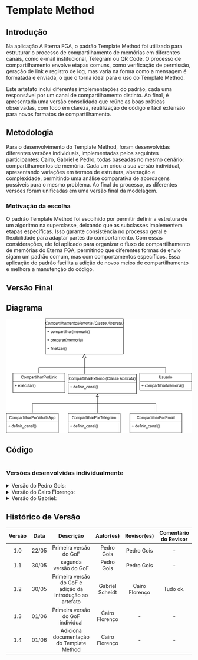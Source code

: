 # Template Method

## Introdução 

Na aplicação A Eterna FGA, o padrão Template Method foi utilizado para estruturar o processo de compartilhamento de memórias em diferentes canais, como e-mail institucional, Telegram ou QR Code. O processo de compartilhamento envolve etapas comuns, como verificação de permissão, geração de link e registro de log, mas varia na forma como a mensagem é formatada e enviada, o que o torna ideal para o uso do Template Method.

Este artefato inclui diferentes implementações do padrão, cada uma responsável por um canal de compartilhamento distinto. Ao final, é apresentada uma versão consolidada que reúne as boas práticas observadas, com foco em clareza, reutilização de código e fácil extensão para novos formatos de compartilhamento.

## Metodologia

Para o desenvolvimento do Template Method, foram desenvolvidas diferentes versões individuais, implementadas pelos seguintes participantes: Cairo, Gabriel e Pedro, todas baseadas no mesmo cenário: compartilhamentos de memória. Cada um criou a sua versão individual, apresentando variações em termos de estrutura, abstração e complexidade, permitindo uma análise comparativa de abordagens possíveis para o mesmo problema. Ao final do processo, as diferentes versões foram unificadas em uma versão final da modelagem. 

### Motivação da escolha

O padrão Template Method foi escolhido por permitir definir a estrutura de um algoritmo na superclasse, deixando que as subclasses implementem etapas específicas. Isso garante consistência no processo geral e flexibilidade para adaptar partes do comportamento. Com essas considerações, ele foi aplicado para organizar o fluxo de compartilhamento de memórias do Eterna FGA, permitindo que diferentes formas de envio sigam um padrão comum, mas com comportamentos específicos. Essa aplicação do padrão facilita a adição de novos meios de compartilhamento e melhora a manutenção do código.

## Versão Final

## Diagrama

![](../assets/GOFsComportamentais/methodcairo.drawio.png)

## Código

```python
```





### Versões desenvolvidas individualmente

<details>
<summary>Versão do Pedro Gois:</summary>

#### Pedro
Method
```python
from abc import ABC, abstractmethod
from datetime import datetime
from enum import Enum


# -------------------------
# ENUM E CLASSES DE SUPORTE
# -------------------------

class Status(Enum):
    PENDENTE = "pendente"
    APROVADA = "aprovada"
    REJEITADA = "rejeitada"


class MidiaDigital(ABC):
    @abstractmethod
    def tipo(self):
        pass


class Imagem(MidiaDigital):
    def __init__(self, caminho_arquivo):
        self.caminho_arquivo = caminho_arquivo

    def tipo(self):
        return "Imagem"


# -------------------------
# CLASSE DE MEMÓRIA
# -------------------------

class Memoria:
    def __init__(self, descricao, midia, data_envio, status):
        self.descricao = descricao
        self.midia = midia
        self.data_envio = data_envio
        self.status = status

    def __str__(self):
        return (f"Memória enviada em {self.data_envio.strftime('%d/%m/%Y %H:%M:%S')}, "
                f"status: {self.status.name}, descrição: {self.descricao}, "
                f"mídia: {self.midia.tipo()}")


# -------------------------
# TEMPLATE METHOD: Compartilhador
# -------------------------

class CompartilhadorMemoria(ABC):
    def compartilhar(self, memoria: Memoria):
        self.validar_memoria(memoria)
        url = self.gerar_url(memoria)
        return self.formatar_link(url)

    def validar_memoria(self, memoria):
        if memoria.status != Status.APROVADA:
            raise ValueError("⚠️ Só é possível compartilhar memórias que foram aprovadas.")

    def gerar_url(self, memoria):
        # Em um sistema real, você teria uma URL com slug ou ID real.
        return f"https://meusite.com/memorias/{id(memoria)}"

    @abstractmethod
    def formatar_link(self, url: str):
        pass


# -------------------------
# IMPLEMENTAÇÕES CONCRETAS
# -------------------------

class CompartilhadorWhatsApp(CompartilhadorMemoria):
    def formatar_link(self, url):
        texto = f"Veja essa memória incrível: {url}"
        return f"https://wa.me/?text={texto.replace(' ', '%20')}"


class CompartilhadorEmail(CompartilhadorMemoria):
    def formatar_link(self, url):
        assunto = "Memória Compartilhada"
        corpo = f"Veja essa memória: {url}"
        return f"mailto:?subject={assunto.replace(' ', '%20')}&body={corpo.replace(' ', '%20')}"


class CompartilhadorLinkDireto(CompartilhadorMemoria):
    def formatar_link(self, url):
        return url


# -------------------------
# USO DO TEMPLATE METHOD
# -------------------------

if __name__ == "__main__":
    # Criação de uma memória aprovada
    memoria = Memoria(
        descricao="Foto da formatura com os amigos",
        midia=Imagem("formatura.jpg"),
        data_envio=datetime.now(),
        status=Status.APROVADA
    )

    # Lista de canais de compartilhamento
    compartilhadores = [
        CompartilhadorWhatsApp(),
        CompartilhadorEmail(),
        CompartilhadorLinkDireto()
    ]

    print(f"\n🎓 Compartilhando: {memoria.descricao}\n")

    for compartilhador in compartilhadores:
        nome_canal = compartilhador.__class__.__name__.replace("Compartilhador", "")
        link = compartilhador.compartilhar(memoria)
        print(f"{nome_canal}: {link}")
```

</details>

<details>
<summary>Versão do Cairo Florenço:</summary>

### Cairo

### Modelagem

![](../assets/GOFsComportamentais/methodcairo.drawio.png)

<center>

Autor: [Cairo Florenço](https://github.com/CA1RO)

</center>

### Código

```python
from abc import ABC, abstractmethod

class CompartilhamentoMemoria(ABC):
    def compartilhar(self, memoria):
        self.preparar(memoria)
        self.executar(memoria)
        self.finalizar()

    def preparar(self, memoria):
        print(f"[Preparar] Iniciando compartilhamento da memória: {memoria['titulo']}")

    @abstractmethod
    def executar(self, memoria):
        pass

    def finalizar(self):
        print("[Finalizar] Compartilhamento concluído.\n")



class CompartilharPorLink(CompartilhamentoMemoria):
    def executar(self, memoria):
        link = f"https://meusite.com/memoria/{memoria['id']}"
        print(f"[Link Copiado] Link: {link}")



class CompartilharExterno(CompartilhamentoMemoria, ABC):
    def executar(self, memoria):
        canal = self.definir_canal()
        link = f"https://meusite.com/memoria/{memoria['id']}"
        print(f"[{canal}] Enviando link: {link}")

    @abstractmethod
    def definir_canal(self):
        pass

class CompartilharPorWhatsApp(CompartilharExterno):
    def definir_canal(self):
        return "WhatsApp"


class CompartilharPorTelegram(CompartilharExterno):
    def definir_canal(self):
        return "Telegram"


class CompartilharPorEmail(CompartilharExterno):
    def definir_canal(self):
        return "Email"



class Usuario:
    def __init__(self, nome):
        self.nome = nome

    def compartilharMemoria(self, memoria, estrategia: CompartilhamentoMemoria):
        print(f"Usuário {self.nome} está compartilhando uma memória...")
        estrategia.compartilhar(memoria)


```
<center>

Autor: [Cairo Florenço](https://github.com/CA1RO)

</center>

</details>

<details>
<summary>Versão do Gabriel:</summary>

```python
from abc import ABC, abstractmethod
from datetime import datetime
from enum import Enum
from typing import List


# ------------------------
# ENUMS E CLASSES DE SUPORTE
# ------------------------

class StatusMemoria(Enum):
    PENDENTE = "pendente"
    ACEITA = "aceita"
    RECUSADA = "recusada"

class Midia:
    def __init__(self, tipo: str, caminho: str):
        self.tipo = tipo
        self.caminho = caminho

class Memoria:
    def __init__(
        self,
        titulo: str,
        midias: List[Midia],
        descricao: str,
        autor: str,
        status: StatusMemoria,
        data_envio: datetime,
    ):
        self.titulo = titulo
        self.midias = midias
        self.descricao = descricao
        self.autor = autor
        self.status = status
        self.data_envio = data_envio


# ------------------------
# TEMPLATE METHOD
# ------------------------

class CompartilhamentoMemoria(ABC):
    def compartilhar(self, memoria: Memoria) -> str:
        if memoria.status != StatusMemoria.ACEITA:
            raise PermissionError("⚠️ Apenas memórias aceitas podem ser compartilhadas.")
        print(f"[LOG] {memoria.autor} tentou compartilhar em {datetime.utcnow().isoformat()}")
        url = f"https://eternafga.unb.br/memoria/{memoria.titulo.lower().replace(' ', '-')}-{id(memoria)}"
        return self.encaminhar(memoria, self.formatar_mensagem(memoria, url))

    @abstractmethod
    def formatar_mensagem(self, memoria: Memoria, url: str) -> str:
        pass

    @abstractmethod
    def encaminhar(self, memoria: Memoria, mensagem: str) -> str:
        pass


# ------------------------
# IMPLEMENTAÇÕES CONCRETAS
# ------------------------

class CompartilhadorEmailFGA(CompartilhamentoMemoria):
    def formatar_mensagem(self, memoria, url):
        return f"{memoria.autor} compartilhou uma memória:\n{memoria.titulo}\n{memoria.descricao}\n{url}"

    def encaminhar(self, memoria, mensagem):
        return f"📧 Enviado via email institucional:\n{mensagem}"

class CompartilhadorTelegram(CompartilhamentoMemoria):
    def formatar_mensagem(self, memoria, url):
        return f"📨 Telegram: {memoria.titulo}\n{url}"

    def encaminhar(self, memoria, mensagem):
        return f"📨 Telegram enviado: {mensagem}"

class CompartilhadorQRCode(CompartilhamentoMemoria):
    def formatar_mensagem(self, memoria, url):
        return f"{url} (QR gerado)"

    def encaminhar(self, memoria, mensagem):
        return f"[QR] Código gerado: {mensagem}"


# ------------------------
# EXEMPLO DE USO
# ------------------------

if __name__ == "__main__":
    memoria = Memoria(
        titulo="Apresentação Final de Projeto",
        midias=[Midia("imagem", "http://site/imgs/projeto.png")],
        descricao="Uma jornada desafiadora e gratificante.",
        autor="Marina Lima",
        status=StatusMemoria.ACEITA,
        data_envio=datetime.now()
    )

    compartilhadores = [
        CompartilhadorEmailFGA(),
        CompartilhadorTelegram(),
        CompartilhadorQRCode()
    ]

    print(f"\n📤 Compartilhando: {memoria.titulo}\n")

    for c in compartilhadores:
        nome = c.__class__.__name__.replace("Compartilhador", "")
        try:
            print(f"{nome}: {c.compartilhar(memoria)}")
        except Exception as e:
            print(f"{nome}: ERRO - {e}")

```

</details>





## Histórico de Versão

| Versão | Data | Descrição | Autor(es) | Revisor(es) | Comentário do Revisor |
| :-: | :-: | :-: | :-: | :-: | :-: |
| 1.0 | 22/05 | Primeira versão do GoF | Pedro Gois | Pedro Gois | - |
| 1.1 | 30/05 | segunda versão do GoF | Pedro Gois | Pedro Gois | - |
| 1.2 | 30/05 | Primeira versão do GoF e adição da introdução ao artefato | Gabriel Scheidt | Cairo Florenço | Tudo ok. |
| 1.3 | 01/06 | Primeira versão do GoF individual | Cairo Florenço | - | - |
| 1.4 | 01/06 | Adiciona documentação do Template Method | Cairo Florenço | - | - |
